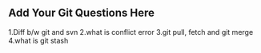 Add Your Git Questions Here
----------------------------
1.Diff b/w git and svn
2.what is conflict error
3.git pull, fetch and git merge
4.what is git stash

